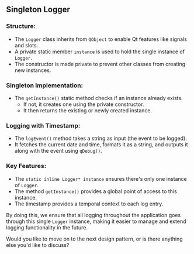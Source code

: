 ## Singleton Logger


### Structure:

- The `Logger` class inherits from `QObject` to enable Qt features like signals and slots.
- A private static member `instance` is used to hold the single instance of `Logger`.
- The constructor is made private to prevent other classes from creating new instances.

### Singleton Implementation:

- The `getInstance()` static method checks if an instance already exists.
    - If not, it creates one using the private constructor.
    - It then returns the existing or newly created instance.

### Logging with Timestamp:

- The `logEvent()` method takes a string as input (the event to be logged).
- It fetches the current date and time, formats it as a string, and outputs it along with the event using `qDebug()`.

### Key Features:

- The `static inline Logger* instance` ensures there's only one instance of `Logger`.
- The method `getInstance()` provides a global point of access to this instance.
- The timestamp provides a temporal context to each log entry.

By doing this, we ensure that all logging throughout the application goes through this single `Logger` instance, making it easier to manage and extend logging functionality in the future.

Would you like to move on to the next design pattern, or is there anything else you'd like to discuss?